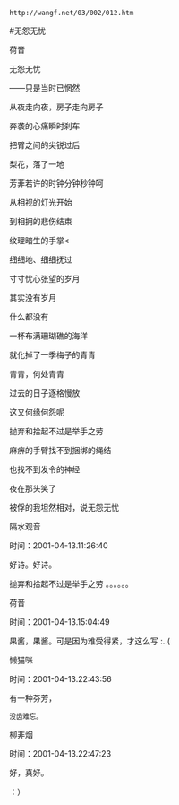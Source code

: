 `http://wangf.net/03/002/012.htm`

#无怨无忧

荷音

 无怨无忧

 ——只是当时已惘然

从夜走向夜，房子走向房子

奔袭的心痛瞬时刹车

把臂之间的尖锐过后

梨花，落了一地　

芳菲若许的时钟分钟秒钟呵

从相视的灯光开始

到相拥的悲伤结束

纹理暗生的手掌<

细细地、细细抚过

寸寸忧心张望的岁月

其实没有岁月

什么都没有

一杯布满珊瑚礁的海洋

就化掉了一季梅子的青青　

青青，何处青青

过去的日子逐格慢放

这又何缘何怨呢

抛弃和拾起不过是举手之劳

麻痹的手臂找不到捆绑的绳结

也找不到发令的神经　

夜在那头笑了

被俘的我坦然相对，说无怨无忧


隔水观音

时间：2001-04-13.11:26:40 

好诗。好诗。 

抛弃和拾起不过是举手之劳 。。。。。。 


荷音

时间：2001-04-13.15:04:49 

果酱，果酱。可是因为难受得紧，才这么写 :..(

懒猫咪

时间：2001-04-13.22:43:56 

有一种芬芳， 

    没齿难忘。

柳非烟

时间：2001-04-13.22:47:23 

好，真好。 

：）
